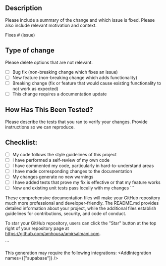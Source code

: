 ## Description

Please include a summary of the change and which issue is fixed. Please also include relevant motivation and context.

Fixes # (issue)

## Type of change

Please delete options that are not relevant.

- [ ] Bug fix (non-breaking change which fixes an issue)
- [ ] New feature (non-breaking change which adds functionality)
- [ ] Breaking change (fix or feature that would cause existing functionality to not work as expected)
- [ ] This change requires a documentation update

## How Has This Been Tested?

Please describe the tests that you ran to verify your changes. Provide instructions so we can reproduce.

## Checklist:

- [ ] My code follows the style guidelines of this project
- [ ] I have performed a self-review of my own code
- [ ] I have commented my code, particularly in hard-to-understand areas
- [ ] I have made corresponding changes to the documentation
- [ ] My changes generate no new warnings
- [ ] I have added tests that prove my fix is effective or that my feature works
- [ ] New and existing unit tests pass locally with my changes
\`\`\`

These comprehensive documentation files will make your GitHub repository much more professional and developer-friendly. The README.md provides detailed information about your project, while the additional files establish guidelines for contributions, security, and code of conduct.

To star your GitHub repository, users can click the "Star" button at the top right of your repository page at https://github.com/amhousa/amirsalmani.com.

<Actions>
  <Action name="Add API documentation" description="Create detailed API documentation with examples and response formats" />
  <Action name="Create component documentation" description="Document the key React components with props and usage examples" />
  <Action name="Add database schema diagram" description="Create a visual representation of the database schema" />
  <Action name="Create deployment guide" description="Add detailed instructions for deploying the website" />
</Actions>

\`\`\`

</CodeProject>

This generation may require the following integrations: 
<AddIntegration names={["supabase"]} />



